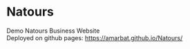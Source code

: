 # Natours
Demo Natours Business Website <br/>
Deployed on github pages: https://amarbat.github.io/Natours/
